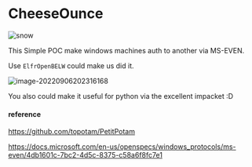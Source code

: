 # CheeseOunce

![snow](https://images-1258433570.cos.ap-beijing.myqcloud.com/imagesimage-20220906201735833.png)



This Simple POC make windows machines auth to another via MS-EVEN.

Use `ElfrOpenBELW` could make us did it.

![image-20220906202316168](https://images-1258433570.cos.ap-beijing.myqcloud.com/imagesimage-20220906202316168.png)

You also could make it useful for python via the excellent impacket :D





#### reference

https://github.com/topotam/PetitPotam

https://docs.microsoft.com/en-us/openspecs/windows_protocols/ms-even/4db1601c-7bc2-4d5c-8375-c58a6f8fc7e1
